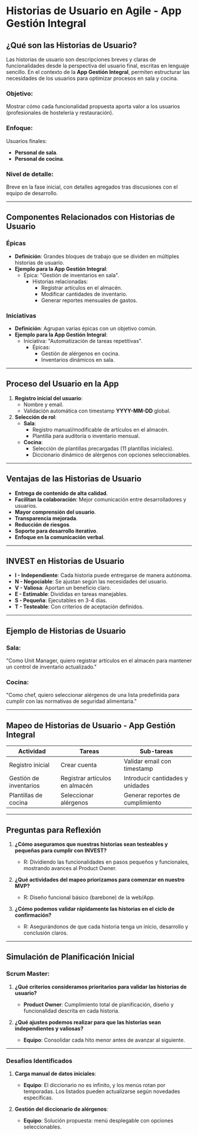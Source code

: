 # **Historias de Usuario en Agile - App Gestión Integral**

## **¿Qué son las Historias de Usuario?**

Las historias de usuario son descripciones breves y claras de funcionalidades desde la perspectiva del usuario final, escritas en lenguaje sencillo. En el contexto de la **App Gestión Integral**, permiten estructurar las necesidades de los usuarios para optimizar procesos en sala y cocina.

### **Objetivo**:
Mostrar cómo cada funcionalidad propuesta aporta valor a los usuarios (profesionales de hostelería y restauración).

### **Enfoque**:
Usuarios finales:
- **Personal de sala**.
- **Personal de cocina**.

### **Nivel de detalle**:
Breve en la fase inicial, con detalles agregados tras discusiones con el equipo de desarrollo.

---

## **Componentes Relacionados con Historias de Usuario**

### **Épicas**
- **Definición**: Grandes bloques de trabajo que se dividen en múltiples historias de usuario.
- **Ejemplo para la App Gestión Integral**:
  - Épica: "Gestión de inventarios en sala".
    - Historias relacionadas:
      - Registrar artículos en el almacén.
      - Modificar cantidades de inventario.
      - Generar reportes mensuales de gastos.

### **Iniciativas**
- **Definición**: Agrupan varias épicas con un objetivo común.
- **Ejemplo para la App Gestión Integral**:
  - Iniciativa: "Automatización de tareas repetitivas".
    - Épicas:
      - Gestión de alérgenos en cocina.
      - Inventarios dinámicos en sala.

---

## **Proceso del Usuario en la App**

1. **Registro inicial del usuario**:
   - Nombre y email.
   - Validación automática con timestamp **YYYY-MM-DD** global.
2. **Selección de rol**:
   - **Sala**:
     - Registro manual/modificable de artículos en el almacén.
     - Plantilla para auditoría o inventario mensual.
   - **Cocina**:
     - Selección de plantillas precargadas (11 plantillas iniciales).
     - Diccionario dinámico de alérgenos con opciones seleccionables.

---

## **Ventajas de las Historias de Usuario**

- **Entrega de contenido de alta calidad**.
- **Facilitan la colaboración**: Mejor comunicación entre desarrolladores y usuarios.
- **Mayor comprensión del usuario**.
- **Transparencia mejorada**.
- **Reducción de riesgos**.
- **Soporte para desarrollo iterativo**.
- **Enfoque en la comunicación verbal**.

---

## **INVEST en Historias de Usuario**

- **I - Independiente**: Cada historia puede entregarse de manera autónoma.
- **N - Negociable**: Se ajustan según las necesidades del usuario.
- **V - Valiosa**: Aportan un beneficio claro.
- **E - Estimable**: Divididas en tareas manejables.
- **S - Pequeña**: Ejecutables en 3-4 días.
- **T - Testeable**: Con criterios de aceptación definidos.

---

## **Ejemplo de Historias de Usuario**

### **Sala**:
"Como Unit Manager, quiero registrar artículos en el almacén para mantener un control de inventario actualizado."

### **Cocina**:
"Como chef, quiero seleccionar alérgenos de una lista predefinida para cumplir con las normativas de seguridad alimentaria."

---

## **Mapeo de Historias de Usuario - App Gestión Integral**

| **Actividad**           | **Tareas**                      | **Sub-tareas**                     |
|--------------------------|----------------------------------|-------------------------------------|
| Registro inicial         | Crear cuenta                   | Validar email con timestamp         |
| Gestión de inventarios   | Registrar artículos en almacén | Introducir cantidades y unidades    |
| Plantillas de cocina     | Seleccionar alérgenos          | Generar reportes de cumplimiento    |

---

## **Preguntas para Reflexión**

1. **¿Cómo aseguramos que nuestras historias sean testeables y pequeñas para cumplir con INVEST?**
   - R: Dividiendo las funcionalidades en pasos pequeños y funcionales, mostrando avances al Product Owner.

2. **¿Qué actividades del mapeo priorizamos para comenzar en nuestro MVP?**
   - R: Diseño funcional básico (barebone) de la web/App.

3. **¿Cómo podemos validar rápidamente las historias en el ciclo de confirmación?**
   - R: Asegurándonos de que cada historia tenga un inicio, desarrollo y conclusión claros.

---

## **Simulación de Planificación Inicial**

### **Scrum Master**:
1. **¿Qué criterios consideramos prioritarios para validar las historias de usuario?**
   - **Product Owner**: Cumplimiento total de planificación, diseño y funcionalidad descrita en cada historia.

2. **¿Qué ajustes podemos realizar para que las historias sean independientes y valiosas?**
   - **Equipo**: Consolidar cada hito menor antes de avanzar al siguiente.

---

### **Desafíos Identificados**

1. **Carga manual de datos iniciales**:
   - **Equipo**: El diccionario no es infinito, y los menús rotan por temporadas. Los listados pueden actualizarse según novedades específicas.

2. **Gestión del diccionario de alérgenos**:
   - **Equipo**: Solución propuesta: menú desplegable con opciones seleccionables.

